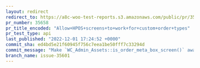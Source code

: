 ```yaml
---
layout: redirect
redirect_to: https://a8c-woo-test-reports.s3.amazonaws.com/public/pr/35658/api/index.html
pr_number: 35658
pr_title_encoded: "Allow+HPOS+screens+to+work+for+custom+order+types"
pr_test_type: api
last_published: "2022-12-01 17:24:52 +0000"
commit_sha: ed4bd5e21f60945f756c7eea1be50fff7c33294d
commit_message: "Make `WC_Admin_Assets::is_order_meta_box_screen()` aware of HPOS scre…"
branch_name: issue-35601
---
```

